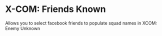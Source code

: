 X-COM: Friends Known
==========================

Allows you to select facebook friends to populate squad names in XCOM: Enemy Unknown